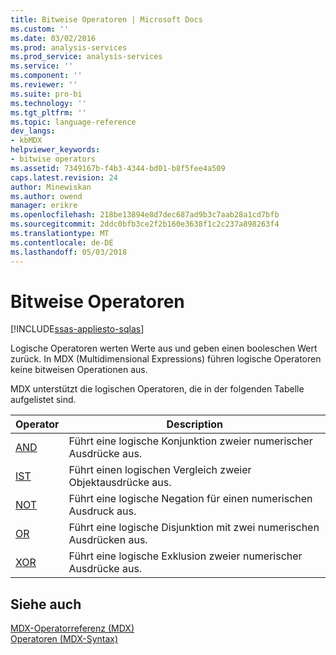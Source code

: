 ```yaml
---
title: Bitweise Operatoren | Microsoft Docs
ms.custom: ''
ms.date: 03/02/2016
ms.prod: analysis-services
ms.prod_service: analysis-services
ms.service: ''
ms.component: ''
ms.reviewer: ''
ms.suite: pro-bi
ms.technology: ''
ms.tgt_pltfrm: ''
ms.topic: language-reference
dev_langs:
- kbMDX
helpviewer_keywords:
- bitwise operators
ms.assetid: 7349167b-f4b3-4344-bd01-b8f5fee4a509
caps.latest.revision: 24
author: Minewiskan
ms.author: owend
manager: erikre
ms.openlocfilehash: 218be13894e8d7dec687ad9b3c7aab28a1cd7bfb
ms.sourcegitcommit: 2ddc0bfb3ce2f2b160e3638f1c2c237a898263f4
ms.translationtype: MT
ms.contentlocale: de-DE
ms.lasthandoff: 05/03/2018
---
```

# <a name="bitwise-operators"></a>Bitweise Operatoren
[!INCLUDE[ssas-appliesto-sqlas](../includes/ssas-appliesto-sqlas.md)]

  Logische Operatoren werten Werte aus und geben einen booleschen Wert zurück. In MDX (Multidimensional Expressions) führen logische Operatoren keine bitweisen Operationen aus.  
  
 MDX unterstützt die logischen Operatoren, die in der folgenden Tabelle aufgelistet sind.  
  
|Operator|Description|  
|--------------|-----------------|  
|[AND](../mdx/and-mdx.md)|Führt eine logische Konjunktion zweier numerischer Ausdrücke aus.|  
|[IST](../mdx/is-mdx.md)|Führt einen logischen Vergleich zweier Objektausdrücke aus.|  
|[NOT](../mdx/not-mdx.md)|Führt eine logische Negation für einen numerischen Ausdruck aus.|  
|[OR](../mdx/or-mdx.md)|Führt eine logische Disjunktion mit zwei numerischen Ausdrücken aus.|  
|[XOR](../mdx/xor-mdx.md)|Führt eine logische Exklusion zweier numerischer Ausdrücke aus.|  
  
## <a name="see-also"></a>Siehe auch  
 [MDX-Operatorreferenz &#40;MDX&#41;](../mdx/mdx-operator-reference-mdx.md)   
 [Operatoren &#40;MDX-Syntax&#41;](../mdx/operators-mdx-syntax.md)  
  
  
